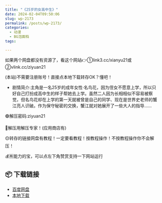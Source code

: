 ```yaml
---
title: "《25岁的女高中生》"
date: 2024-02-04T09:50:06
slug: wp-2173
permalink: /posts/wp-2173/
categories:
  - 动漫
  - BG泡面档
tags:

---
```


如果两个网盘都没有资源了，看这个网站👉①link3.cc/xianyu21或②vlink.cc/ziyuan21

(本站)不需要注册账号！直接点本地下载转存OK？懂吧！

*   剧情简介:主角是一名25岁的成年女性·名鸟花，因为侄女不愿意上学，所以只好自己打扮成高中生的样子帮她去上学。虽然二人因为长相相似不容易被察觉，但名鸟花却在上学的第一天就被曾是自己的同学、现在是世界史老师的蟹江亮人识破。作为保守秘密的交换，蟹江就对她展开了一些大人的指导……

🟢解压密码:ziyuan21

🔵解压用解压专家！(应用商店有)

🟡转存的链接网盘有教程！一定要看教程！按教程操作！不按教程操作你不会解压！

💰🈶能力的宝，可以点左下角赞赏支持一下网站运行

## 📦 下载链接
- [百度网盘](https://blziyuan21.com/pay-download/2173?key=1e49665b3a&down_id=0)
- [本地下载](https://blziyuan21.com/pay-download/2173?key=1e49665b3a&down_id=1)

